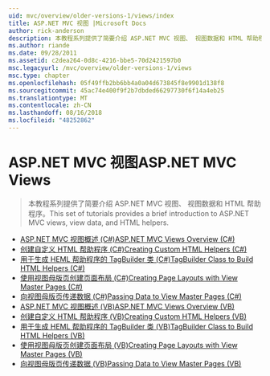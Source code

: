 ```yaml
---
uid: mvc/overview/older-versions-1/views/index
title: ASP.NET MVC 视图 |Microsoft Docs
author: rick-anderson
description: 本教程系列提供了简要介绍 ASP.NET MVC 视图、 视图数据和 HTML 帮助程序。
ms.author: riande
ms.date: 09/28/2011
ms.assetid: c2dea264-0d8c-4216-bbe5-70d2421597b0
msc.legacyurl: /mvc/overview/older-versions-1/views
msc.type: chapter
ms.openlocfilehash: 05f49ffb2bb6bb4a0a04d673845f8e9901d138f8
ms.sourcegitcommit: 45ac74e400f9f2b7dbded66297730f6f14a4eb25
ms.translationtype: MT
ms.contentlocale: zh-CN
ms.lasthandoff: 08/16/2018
ms.locfileid: "48252862"
---
```

<a name="aspnet-mvc-views"></a><span data-ttu-id="3202e-103">ASP.NET MVC 视图</span><span class="sxs-lookup"><span data-stu-id="3202e-103">ASP.NET MVC Views</span></span>
====================
> <span data-ttu-id="3202e-104">本教程系列提供了简要介绍 ASP.NET MVC 视图、 视图数据和 HTML 帮助程序。</span><span class="sxs-lookup"><span data-stu-id="3202e-104">This set of tutorials provides a brief introduction to ASP.NET MVC views, view data, and HTML helpers.</span></span>


- [<span data-ttu-id="3202e-105">ASP.NET MVC 视图概述 (C#)</span><span class="sxs-lookup"><span data-stu-id="3202e-105">ASP.NET MVC Views Overview (C#)</span></span>](asp-net-mvc-views-overview-cs.md)
- [<span data-ttu-id="3202e-106">创建自定义 HTML 帮助程序 (C#)</span><span class="sxs-lookup"><span data-stu-id="3202e-106">Creating Custom HTML Helpers (C#)</span></span>](creating-custom-html-helpers-cs.md)
- [<span data-ttu-id="3202e-107">用于生成 HEML 帮助程序的 TagBuilder 类 (C#)</span><span class="sxs-lookup"><span data-stu-id="3202e-107">TagBuilder Class to Build HTML Helpers (C#)</span></span>](using-the-tagbuilder-class-to-build-html-helpers-cs.md)
- [<span data-ttu-id="3202e-108">使用视图母版页创建页面布局 (C#)</span><span class="sxs-lookup"><span data-stu-id="3202e-108">Creating Page Layouts with View Master Pages (C#)</span></span>](creating-page-layouts-with-view-master-pages-cs.md)
- [<span data-ttu-id="3202e-109">向视图母版页传递数据 (C#)</span><span class="sxs-lookup"><span data-stu-id="3202e-109">Passing Data to View Master Pages (C#)</span></span>](passing-data-to-view-master-pages-cs.md)
- [<span data-ttu-id="3202e-110">ASP.NET MVC 视图概述 (VB)</span><span class="sxs-lookup"><span data-stu-id="3202e-110">ASP.NET MVC Views Overview (VB)</span></span>](asp-net-mvc-views-overview-vb.md)
- [<span data-ttu-id="3202e-111">创建自定义 HTML 帮助程序 (VB)</span><span class="sxs-lookup"><span data-stu-id="3202e-111">Creating Custom HTML Helpers (VB)</span></span>](creating-custom-html-helpers-vb.md)
- [<span data-ttu-id="3202e-112">用于生成 HEML 帮助程序的 TagBuilder 类 (VB)</span><span class="sxs-lookup"><span data-stu-id="3202e-112">TagBuilder Class to Build HTML Helpers (VB)</span></span>](using-the-tagbuilder-class-to-build-html-helpers-vb.md)
- [<span data-ttu-id="3202e-113">使用视图母版页创建页面布局 (VB)</span><span class="sxs-lookup"><span data-stu-id="3202e-113">Creating Page Layouts with View Master Pages (VB)</span></span>](creating-page-layouts-with-view-master-pages-vb.md)
- [<span data-ttu-id="3202e-114">向视图母版页传递数据 (VB)</span><span class="sxs-lookup"><span data-stu-id="3202e-114">Passing Data to View Master Pages (VB)</span></span>](passing-data-to-view-master-pages-vb.md)
